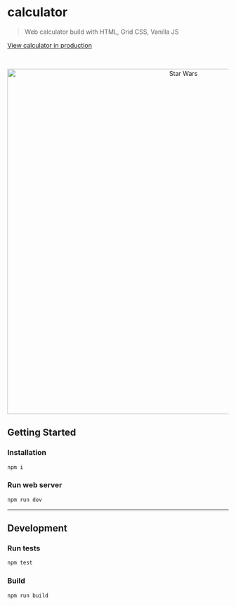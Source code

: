 # calculator

> Web calculator build with HTML, Grid CSS, Vanilla JS

[View calculator in production](https://calculator-giodelabarrera.vercel.app)

<br/>
<p align="center">
    <img width="786" alt="Star Wars" src="https://user-images.githubusercontent.com/1263588/110334220-cfe3fa80-8022-11eb-9d23-0073cba9b0e3.png">
</p>

## Getting Started

### Installation

```sh
npm i
```

### Run web server

```sh
npm run dev
```

---

## Development

### Run tests

```sh
npm test
```

### Build

```sh
npm run build
```